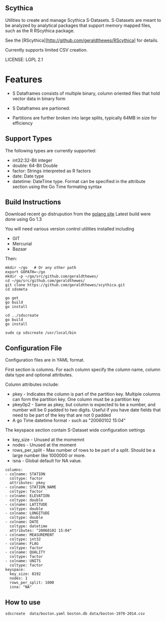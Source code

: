 ## Scythica

Utilities to create and manage Scythica S-Datasets.  S-Datasets are meant to be analyzed by 
analytical packages that support memory mapped files, such as the R RScythica package.

See the [RScythica][http://github.com/geraldthewes/RScythica] for details.

Currently supports limited CSV creation.

LICENSE: LGPL 2.1

Features
========

* S Dataframes consists of multiple binary, column oriented files that hold vector data in binary form

* S Dataframes are partioned. 

* Partitions are further broken into large splits, typically 64MB in size for efficiency


Support Types
-------------

The following types are currently supported:

* int32:32-Bit integer 
* double: 64-Bit Double
* factor: Strings interpreted as R factors
* date: Date type
* datetime: DateTime type. Format can be specified in the attribute section using the Go Time formating syntax

Build Instructions
------------------

Download recent go distrupution from the [golang site](http://golang.org)
Latest build were done using Go 1.3

You will need various version control utilities installed including

* GIT
* Mercurial
* Bazaar

Then:

```
mkdir ~/go   # Or any other path
export GOPATH=~/go
mkdir -p ~/go/src/github.com/geraldthewes/ 
cd ~/go/src/github.com/geraldthewes/
git clone https://github.com/geraldthewes/scythica.git
cd sdsmeta

go get
go build
go install

cd ../sdscreate
go build
go install

sudo cp sdscreate /usr/local/bin
```

Configuration File
------------------

Configuration files are in YAML format.

First section is columns. For each column specify the column name, column data type and
 optional attributes. 

Column attributes include:

* pkey - Indicates the column is part of the partition key. Multiple columns can form the partition key.
One column must be a partition key
* pkey0p2 - Same as pkey, but column is expected to be a number, and number will be 0 padded to two digits. Useful if you have date fields that need to be part of the key that are not 0 padded
* A go Time datetime format - such as "20060102 15:04"

The keyspace section contain S-Dataset wide configuration settings

* key_size - Unused at the momemnt
* nodes - Unused at the moment
* rows_per_split - Max number of rows to be part of a split. Should be a large number like 1000000 or more.
* isna - Global default for NA value. 

```
columns:
- colname: STATION
  coltype: factor
  attributes: pkey
- colname: STATION_NAME
  coltype: factor
- colname: ELEVATION
  coltype: double
- colname: LATITUDE
  coltype: double
- colname: LONGITUDE
  coltype: double
- colname: DATE
  coltype: datetime
  attributes: "20060102 15:04"
- colname: MEASUREMENT
  coltype: int32
- colname: FLAG 
  coltype: factor
- colname: QUALITY
  coltype: factor
- colname: UNITS
  coltype: factor
keyspace:
  key_size: 8192
  nodes: 1
  rows_per_split: 1000
  isna: "NA"
```

How to use
----------


`sdscreate  data/boston.yaml boston.db data/boston-1970-2014.csv`


